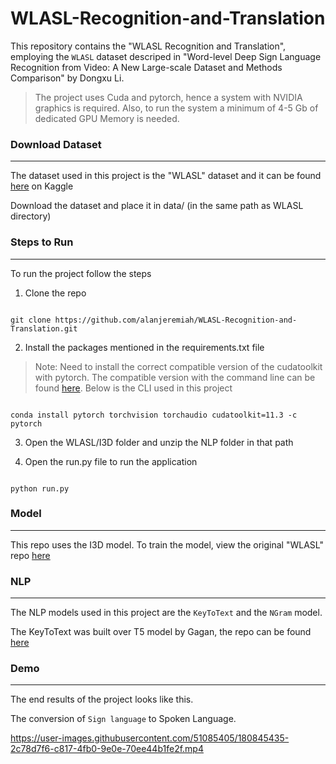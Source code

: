 # WLASL-Recognition-and-Translation

This repository contains the "WLASL Recognition and Translation", employing the `WLASL` dataset descriped in "Word-level Deep Sign Language Recognition from Video: A New Large-scale Dataset and Methods Comparison" by Dongxu Li.


>The project uses Cuda and pytorch, hence a system with NVIDIA graphics is required. Also, to run the system a minimum of 4-5 Gb of dedicated GPU Memory is needed.


### Download Dataset
-----------------

The dataset used in this project is the "WLASL" dataset and it can be found [here](https://www.kaggle.com/datasets/utsavk02/wlasl-complete) on Kaggle

Download the dataset and place it in data/ (in the same path as WLASL directory)

### Steps to Run
-----------------

To run the project follow the steps

1. Clone the repo

 ```
 
 git clone https://github.com/alanjeremiah/WLASL-Recognition-and-Translation.git
 
 ```
 
2. Install the packages mentioned in the requirements.txt file


> Note: Need to install the correct compatible version of the cudatoolkit with pytorch. The compatible version with the command line can be found [here](https://pytorch.org/get-started/locally/). Below is the CLI used in this project


```

conda install pytorch torchvision torchaudio cudatoolkit=11.3 -c pytorch

```

3. Open the WLASL/I3D folder and unzip the NLP folder in that path

4. Open the run.py file to run the application

```

python run.py

```

### Model
-----------------

This repo uses the I3D model. To train the model, view the original "WLASL" repo [here](https://github.com/dxli94/WLASL/blob/master/README.md)

### NLP
-----------------

The NLP models used in this project are the `KeyToText` and the `NGram` model. 

The KeyToText was built over T5 model by Gagan, the repo can be found [here](https://github.com/gagan3012/keytotext)

### Demo
-----------------

The end results of the project looks like this. 

The conversion of `Sign language` to Spoken Language.




https://user-images.githubusercontent.com/51085405/180845435-2c78d7f6-c817-4fb0-9e0e-70ee44b1fe2f.mp4







